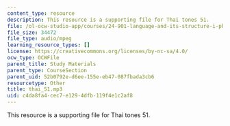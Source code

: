 ```yaml
---
content_type: resource
description: This resource is a supporting file for Thai tones 51.
file: /ol-ocw-studio-app/courses/24-901-language-and-its-structure-i-phonology-fall-2010/c4da8fa4cec7e1294dfb119f4e1c2af8_thai_51.mp3
file_size: 34472
file_type: audio/mpeg
learning_resource_types: []
license: https://creativecommons.org/licenses/by-nc-sa/4.0/
ocw_type: OCWFile
parent_title: Study Materials
parent_type: CourseSection
parent_uid: 52b0792e-d6ee-155e-eb47-087fbada3cb6
resourcetype: Other
title: thai_51.mp3
uid: c4da8fa4-cec7-e129-4dfb-119f4e1c2af8
---
```

This resource is a supporting file for Thai tones 51.